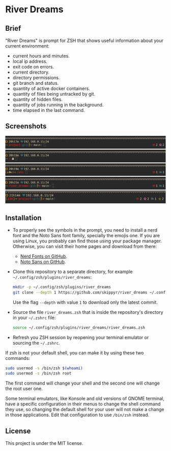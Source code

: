 # River Dreams


## Brief

"River Dreams" is prompt for ZSH that shows useful information about your
current environment:

  + current hours and minutes.
  + local ip address.
  + exit code on errors.
  + current directory.
  + directory permissions.
  + git branch and status.
  + quantity of active docker containers.
  + quantity of files being untracked by git.
  + quantity of hidden files.
  + quantity of jobs running in the background.
  + time elapsed in the last command.


## Screenshots


![](screenshots/preview_1.png)
![](screenshots/preview_2.png)
![](screenshots/preview_3.png)
![](screenshots/preview_4.png)
![](screenshots/preview_5.png)


## Installation

  + To properly see the symbols in the prompt, you need to install a nerd font
    and the Noto Sans font family, specially the emojis one. If you are using
    Linux, you probably can find those using your package manager. Otherwise,
    you can visit their home pages and download from there:

      + [Nerd Fonts on GitHub](https://github.com/ryanoasis/nerd-fonts).
      + [Noto Sans on GitHub](https://fonts.google.com/noto/specimen/Noto+Emoji).

  + Clone this repository to a separate directory, for example
    `~/.config/zsh/plugins/river_dreams`:

    ```bash
    mkdir -p ~/.config/zsh/plugins/river_dreams
    git clone --depth 1 https://github.com/skippyr/river_dreams ~/.config/zsh/plugins/river_dreams
    ```

    Use the flag `--depth` with value `1` to download only the latest commit.

  + Source the file `river_dreams.zsh` that is inside the repository's directory
    in your `~/.zshrc` file:

    ```bash
    source ~/.config/zsh/plugins/river_dreams/river_dreams.zsh
    ```

  + Refresh you ZSH session by reopening your terminal emulator or sourcing
    the `~/.zshrc`.

  If zsh is not your default shell, you can make it by using these two commands:

  ```bash
  sudo usermod -s /bin/zsh $(whoami)
  sudo usermod -s /bin/zsh root
  ```

  The first command will change your shell and the second one will change the
  root user one.

  Some terminal emulators, like Konsole and old versions of GNOME terminal, have
  a specific configuration in their menus to change the shell command they
  use, so changing the default shell for your user will not make a change
  in those applications. Edit that configuration to use `/bin/zsh` instead.

## License

This project is under the MIT license.
